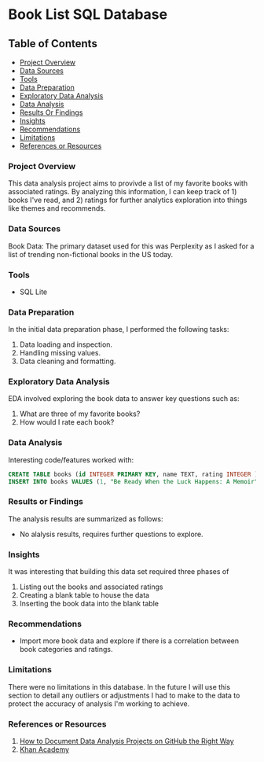 # Book List SQL Database

## Table of Contents

- [Project Overview](#project-overview)
- [Data Sources](#data-sources)
- [Tools](#tools)
- [Data Preparation](#data-preparation)
- [Exploratory Data Analysis](#exploratory-data-analysis)
- [Data Analysis](#data-analysis)
- [Results Or Findings](#results-or-findings)
- [Insights](#insights)
- [Recommendations](#recommendations)
- [Limitations](#limitations)
- [References or Resources](#references-or-resources)

### Project Overview

This data analysis project aims to provivde a list of my favorite books with associated ratings. By analyzing this information, I can keep track of 1) books I've read, and 2) ratings for further analytics exploration into things like themes and recommends.

### Data Sources

Book Data: The primary dataset used for this was Perplexity as I asked for a list of trending non-fictional books in the US today.

### Tools 

- SQL Lite

### Data Preparation

In the initial data preparation phase, I performed the following tasks:
1. Data loading and inspection.
2. Handling missing values.
3. Data cleaning and formatting.

### Exploratory Data Analysis

EDA involved exploring the book data to answer key questions such as:
1. What are three of my favorite books?
2. How would I rate each book?

### Data Analysis

Interesting code/features worked with:

```sql
CREATE TABLE books (id INTEGER PRIMARY KEY, name TEXT, rating INTEGER );
INSERT INTO books VALUES (1, "Be Ready When the Luck Happens: A Memoir", 3.5);
```

### Results or Findings

The analysis results are summarized as follows:
- No alalysis results, requires further questions to explore.

### Insights

It was interesting that building this data set required three phases of
1. Listing out the books and associated ratings
2. Creating a blank table to house the data
3. Inserting the book data into the blank table

### Recommendations

- Import more book data and explore if there is a correlation between book categories and ratings.

### Limitations
There were no limitations in this database. In the future I will use this section to detail any outliers or adjustments I had to make to the data to protect the accuracy of analysis I'm working to achieve.

### References or Resources
1. [How to Document Data Analysis Projects on GitHub the Right Way](https://www.youtube.com/watch?v=0N9xekdKCwk)
2. [Khan Academy](https://www.khanacademy.org/computing/computer-programming/sql/sql-basics/pc/challenge-book-list-database)
